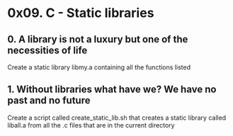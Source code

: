 # 0x09. C - Static libraries

## 0. A library is not a luxury but one of the necessities of life
Create a static library libmy.a containing all the functions listed

## 1. Without libraries what have we? We have no past and no future
Create a script called create_static_lib.sh that creates a static library called liball.a from all the .c files that are in the current directory

